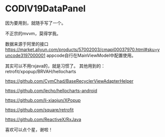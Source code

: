 # CODIV19DataPanel

因为要用到，就随手写了一个。

不正宗的mvvm，莫得学我。

数据来源于阿里的接口 https://market.aliyun.com/products/57002003/cmapi00037970.html#sku=yuncode3197000001 appcode自行在MainViewModel中配置使用。

其实可以不用rxjava的，就是习惯了。
其他用到的：retrofit/xpopup/BRVAH/hellocharts

https://github.com/CymChad/BaseRecyclerViewAdapterHelper

https://github.com/lecho/hellocharts-android

https://github.com/li-xiaojun/XPopup

https://github.com/square/retrofit

https://github.com/ReactiveX/RxJava

喜欢可以点个星，谢啦！
